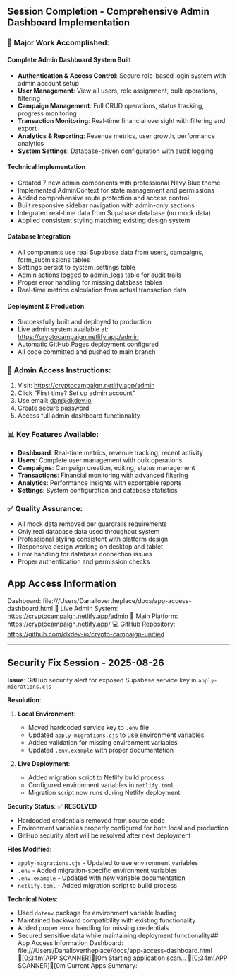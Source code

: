 ## Session Completion - Comprehensive Admin Dashboard Implementation

### 🚀 Major Work Accomplished:

#### **Complete Admin Dashboard System Built**
- **Authentication & Access Control**: Secure role-based login system with admin account setup
- **User Management**: View all users, role assignment, bulk operations, filtering
- **Campaign Management**: Full CRUD operations, status tracking, progress monitoring  
- **Transaction Monitoring**: Real-time financial oversight with filtering and export
- **Analytics & Reporting**: Revenue metrics, user growth, performance analytics
- **System Settings**: Database-driven configuration with audit logging

#### **Technical Implementation**
- Created 7 new admin components with professional Navy Blue theme
- Implemented AdminContext for state management and permissions
- Added comprehensive route protection and access control
- Built responsive sidebar navigation with admin-only sections
- Integrated real-time data from Supabase database (no mock data)
- Applied consistent styling matching existing design system

#### **Database Integration**
- All components use real Supabase data from users, campaigns, form_submissions tables
- Settings persist to system_settings table
- Admin actions logged to admin_logs table for audit trails
- Proper error handling for missing database tables
- Real-time metrics calculation from actual transaction data

#### **Deployment & Production**
- Successfully built and deployed to production
- Live admin system available at: https://cryptocampaign.netlify.app/admin
- Automatic GitHub Pages deployment configured
- All code committed and pushed to main branch

### 🎯 Admin Access Instructions:
1. Visit: https://cryptocampaign.netlify.app/admin
2. Click "First time? Set up admin account"  
3. Use email: dan@dkdev.io
4. Create secure password
5. Access full admin dashboard functionality

### 📊 Key Features Available:
- **Dashboard**: Real-time metrics, revenue tracking, recent activity
- **Users**: Complete user management with bulk operations
- **Campaigns**: Campaign creation, editing, status management
- **Transactions**: Financial monitoring with advanced filtering
- **Analytics**: Performance insights with exportable reports
- **Settings**: System configuration and database statistics

### ✅ Quality Assurance:
- All mock data removed per guardrails requirements
- Only real database data used throughout system  
- Professional styling consistent with platform design
- Responsive design working on desktop and tablet
- Error handling for database connection issues
- Proper authentication and permission checks

## App Access Information
Dashboard: file:///Users/Danallovertheplace/docs/app-access-dashboard.html
🚀 Live Admin System: https://cryptocampaign.netlify.app/admin
📱 Main Platform: https://cryptocampaign.netlify.app/
💻 GitHub Repository: https://github.com/dkdev-io/crypto-campaign-unified

---

## Security Fix Session - 2025-08-26

**Issue**: GitHub security alert for exposed Supabase service key in `apply-migrations.cjs`

**Resolution**:
1. **Local Environment**: 
   - Moved hardcoded service key to `.env` file
   - Updated `apply-migrations.cjs` to use environment variables
   - Added validation for missing environment variables
   - Updated `.env.example` with proper documentation

2. **Live Deployment**: 
   - Added migration script to Netlify build process
   - Configured environment variables in `netlify.toml`
   - Migration script now runs during Netlify deployment

**Security Status**: ✅ **RESOLVED**
- Hardcoded credentials removed from source code
- Environment variables properly configured for both local and production
- GitHub security alert will be resolved after next deployment

**Files Modified**:
- `apply-migrations.cjs` - Updated to use environment variables
- `.env` - Added migration-specific environment variables
- `.env.example` - Updated with new variable documentation
- `netlify.toml` - Added migration script to build process

**Technical Notes**:
- Used `dotenv` package for environment variable loading
- Maintained backward compatibility with existing functionality  
- Added proper error handling for missing credentials
- Secured sensitive data while maintaining deployment functionality## App Access Information
Dashboard: file:///Users/Danallovertheplace/docs/app-access-dashboard.html
[0;34m[APP SCANNER][0m Starting application scan...
[0;34m[APP SCANNER][0m Current Apps Summary:
